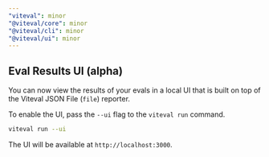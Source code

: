 ```yaml
---
"viteval": minor
"@viteval/core": minor
"@viteval/cli": minor
"@viteval/ui": minor
---
```


## Eval Results UI (alpha)

You can now view the results of your evals in a local UI that is built on top of the Viteval JSON File (`file`) reporter.

To enable the UI, pass the `--ui` flag to the `viteval run` command.

```sh
viteval run --ui
```

The UI will be available at `http://localhost:3000`.